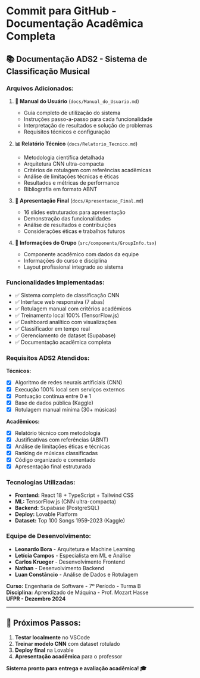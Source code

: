 
# Commit para GitHub - Documentação Acadêmica Completa

## 📚 Documentação ADS2 - Sistema de Classificação Musical

### Arquivos Adicionados:

1. **📖 Manual do Usuário** (`docs/Manual_do_Usuario.md`)
   - Guia completo de utilização do sistema
   - Instruções passo-a-passo para cada funcionalidade
   - Interpretação de resultados e solução de problemas
   - Requisitos técnicos e configuração

2. **📊 Relatório Técnico** (`docs/Relatorio_Tecnico.md`)
   - Metodologia científica detalhada
   - Arquitetura CNN ultra-compacta
   - Critérios de rotulagem com referências acadêmicas
   - Análise de limitações técnicas e éticas
   - Resultados e métricas de performance
   - Bibliografia em formato ABNT

3. **🎯 Apresentação Final** (`docs/Apresentacao_Final.md`)
   - 16 slides estruturados para apresentação
   - Demonstração das funcionalidades
   - Análise de resultados e contribuições
   - Considerações éticas e trabalhos futuros

4. **👥 Informações do Grupo** (`src/components/GroupInfo.tsx`)
   - Componente acadêmico com dados da equipe
   - Informações do curso e disciplina
   - Layout profissional integrado ao sistema

### Funcionalidades Implementadas:

- ✅ Sistema completo de classificação CNN
- ✅ Interface web responsiva (7 abas)
- ✅ Rotulagem manual com critérios acadêmicos
- ✅ Treinamento local 100% (TensorFlow.js)
- ✅ Dashboard analítico com visualizações
- ✅ Classificador em tempo real
- ✅ Gerenciamento de dataset (Supabase)
- ✅ Documentação acadêmica completa

### Requisitos ADS2 Atendidos:

**Técnicos:**
- [x] Algoritmo de redes neurais artificiais (CNN)
- [x] Execução 100% local sem serviços externos
- [x] Pontuação contínua entre 0 e 1
- [x] Base de dados pública (Kaggle)
- [x] Rotulagem manual mínima (30+ músicas)

**Acadêmicos:**
- [x] Relatório técnico com metodologia
- [x] Justificativas com referências (ABNT)
- [x] Análise de limitações éticas e técnicas
- [x] Ranking de músicas classificadas
- [x] Código organizado e comentado
- [x] Apresentação final estruturada

### Tecnologias Utilizadas:

- **Frontend:** React 18 + TypeScript + Tailwind CSS
- **ML:** TensorFlow.js (CNN ultra-compacta)
- **Backend:** Supabase (PostgreSQL)
- **Deploy:** Lovable Platform
- **Dataset:** Top 100 Songs 1959-2023 (Kaggle)

### Equipe de Desenvolvimento:

- **Leonardo Bora** - Arquitetura e Machine Learning
- **Letícia Campos** - Especialista em ML e Análise
- **Carlos Krueger** - Desenvolvimento Frontend
- **Nathan** - Desenvolvimento Backend  
- **Luan Constâncio** - Análise de Dados e Rotulagem

**Curso:** Engenharia de Software - 7º Período - Turma B  
**Disciplina:** Aprendizado de Máquina - Prof. Mozart Hasse  
**UFPR - Dezembro 2024**

---

## 🚀 Próximos Passos:

1. **Testar localmente** no VSCode
2. **Treinar modelo CNN** com dataset rotulado
3. **Deploy final** na Lovable
4. **Apresentação acadêmica** para o professor

**Sistema pronto para entrega e avaliação acadêmica! 🎓**
